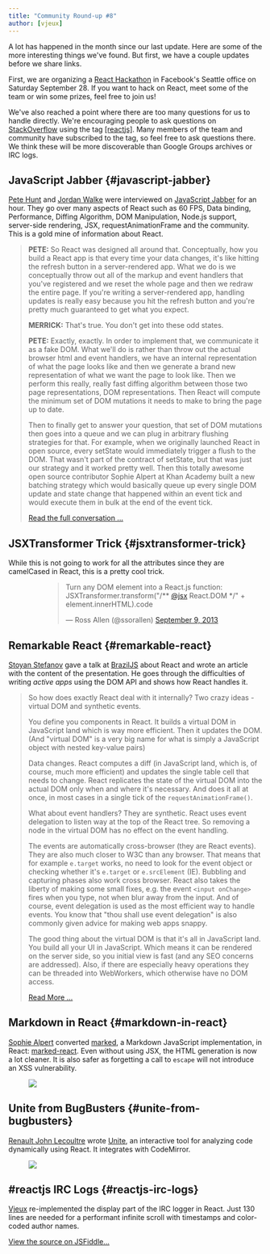 ```yaml
---
title: "Community Round-up #8"
author: [vjeux]
---
```


A lot has happened in the month since our last update. Here are some of the more interesting things we've found. But first, we have a couple updates before we share links.

First, we are organizing a [React Hackathon](http://reactjshack-a-thon.splashthat.com/) in Facebook's Seattle office on Saturday September 28. If you want to hack on React, meet some of the team or win some prizes, feel free to join us!

We've also reached a point where there are too many questions for us to handle directly. We're encouraging people to ask questions on [StackOverflow](http://stackoverflow.com/questions/tagged/reactjs) using the tag [[reactjs]](http://stackoverflow.com/questions/tagged/reactjs). Many members of the team and community have subscribed to the tag, so feel free to ask questions there. We think these will be more discoverable than Google Groups archives or IRC logs.

## JavaScript Jabber {#javascript-jabber}

[Pete Hunt](http://www.petehunt.net/) and [Jordan Walke](https://github.com/jordwalke) were interviewed on [JavaScript Jabber](http://javascriptjabber.com/073-jsj-react-with-pete-hunt-and-jordan-walke/) for an hour.  They go over many aspects of React such as 60 FPS, Data binding, Performance, Diffing Algorithm, DOM Manipulation, Node.js support, server-side rendering, JSX, requestAnimationFrame and the community. This is a gold mine of information about React.

> **PETE:**  So React was designed all around that. Conceptually, how you build a React app is that every time your data changes, it's like hitting the refresh button in a server-rendered app. What we do is we conceptually throw out all of the markup and event handlers that you've registered and we reset the whole page and then we redraw the entire page. If you're writing a server-rendered app, handling updates is really easy because you hit the refresh button and you're pretty much guaranteed to get what you expect.
>
> **MERRICK:**  That's true. You don't get into these odd states.
>
> **PETE:**  Exactly, exactly. In order to implement that, we communicate it as a fake DOM. What we'll do is rather than throw out the actual browser html and event handlers, we have an internal representation of what the page looks like and then we generate a brand new representation of what we want the page to look like. Then we perform this really, really fast diffing algorithm between those two page representations, DOM representations. Then React will compute the minimum set of DOM mutations it needs to make to bring the page up to date.
>
> Then to finally get to answer your question, that set of DOM mutations then goes into a queue and we can plug in arbitrary flushing strategies for that. For example, when we originally launched React in open source, every setState would immediately trigger a flush to the DOM. That wasn't part of the contract of setState, but that was just our strategy and it worked pretty well. Then this totally awesome open source contributor Sophie Alpert at Khan Academy built a new batching strategy which would basically queue up every single DOM update and state change that happened within an event tick and would execute them in bulk at the end of the event tick.
>
> [Read the full conversation ...](http://javascriptjabber.com/073-jsj-react-with-pete-hunt-and-jordan-walke/)


## JSXTransformer Trick {#jsxtransformer-trick}

While this is not going to work for all the attributes since they are camelCased in React, this is a pretty cool trick.

<div style="margin-left: 74px;"><blockquote class="twitter-tweet"><p>Turn any DOM element into a React.js function: JSXTransformer.transform(&quot;/** <a href="https://twitter.com/jsx">@jsx</a> React.DOM */&quot; + element.innerHTML).code</p>&mdash; Ross Allen (@ssorallen) <a href="https://twitter.com/ssorallen/statuses/377105575441489920">September 9, 2013</a></blockquote></div>

## Remarkable React {#remarkable-react}

[Stoyan Stefanov](http://www.phpied.com/) gave a talk at [BrazilJS](http://braziljs.com.br/) about React and wrote an article with the content of the presentation. He goes through the difficulties of writing _active apps_ using the DOM API and shows how React handles it.

> So how does exactly React deal with it internally? Two crazy ideas - virtual DOM and synthetic events.
>
> You define you components in React. It builds a virtual DOM in JavaScript land which is way more efficient. Then it updates the DOM. (And "virtual DOM" is a very big name for what is simply a JavaScript object with nested key-value pairs)
>
> Data changes. React computes a diff (in JavaScript land, which is, of course, much more efficient) and updates the single table cell that needs to change. React replicates the state of the virtual DOM into the actual DOM only when and where it's necessary. And does it all at once, in most cases in a single tick of the `requestAnimationFrame()`.
>
> What about event handlers? They are synthetic. React uses event delegation to listen way at the top of the React tree. So removing a node in the virtual DOM has no effect on the event handling.
>
> The events are automatically cross-browser (they are React events). They are also much closer to W3C than any browser. That means that for example `e.target` works, no need to look for the event object or checking whether it's `e.target` or `e.srcElement` (IE). Bubbling and capturing phases also work cross browser. React also takes the liberty of making some small fixes, e.g. the event `<input onChange>` fires when you type, not when blur away from the input. And of course, event delegation is used as the most efficient way to handle events. You know that "thou shall use event delegation" is also commonly given advice for making web apps snappy.
>
> The good thing about the virtual DOM is that it's all in JavaScript land. You build all your UI in JavaScript. Which means it can be rendered on the server side, so you initial view is fast (and any SEO concerns are addressed). Also, if there are especially heavy operations they can be threaded into WebWorkers, which otherwise have no DOM access.
>
> [Read More ...](http://www.phpied.com/remarkable-react/)


## Markdown in React {#markdown-in-react}

[Sophie Alpert](http://sophiebits.com/) converted [marked](https://github.com/chjj/marked), a Markdown JavaScript implementation, in React: [marked-react](https://github.com/sophiebits/marked-react). Even without using JSX, the HTML generation is now a lot cleaner. It is also safer as forgetting a call to `escape` will not introduce an XSS vulnerability.
<figure><a href="https://github.com/sophiebits/marked-react/commit/cb70c9df6542c7c34ede9efe16f9b6580692a457"><img src="../images/blog/markdown_refactor.png" /></a></figure>


## Unite from BugBusters {#unite-from-bugbusters}

[Renault John Lecoultre](https://twitter.com/renajohn) wrote [Unite](https://www.bugbuster.com/), an interactive tool for analyzing code dynamically using React. It integrates with CodeMirror.
<figure><a href="https://unite.bugbuster.com/"><img src="../images/blog/unite.png" /></a></figure>

## #reactjs IRC Logs {#reactjs-irc-logs}

[Vjeux](http://blog.vjeux.com/) re-implemented the display part of the IRC logger in React. Just 130 lines are needed for a performant infinite scroll with timestamps and color-coded author names.

[View the source on JSFiddle...](http://jsfiddle.net/vjeux/QL9tz)
